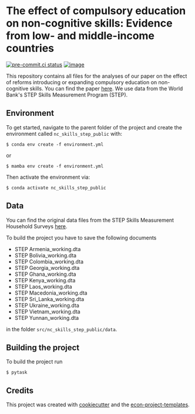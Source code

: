 # The effect of compulsory education on non-cognitive skills: Evidence from low- and middle-income countries

[![pre-commit.ci status](https://results.pre-commit.ci/badge/github/antoniaen/nc_skills_step_public/main.svg)](https://results.pre-commit.ci/latest/github/antoniaen/nc_skills_step_public/main)
[![image](https://img.shields.io/badge/code%20style-black-000000.svg)](https://github.com/psf/black)

This repository contains all files for the analyses of our paper on the effect of reforms introducing or expanding compulsory education on non-cognitive skills. You can find the paper [here](https://doi.org/10.1016/j.econedurev.2025.102654). We use data from the World Bank's STEP Skills Measurement Program (STEP).

## Environment

To get started, navigate to the parent folder of the project and create the environment
called `nc_skills_step_public` with:

```console
$ conda env create -f environment.yml
```

or

```console
$ mamba env create -f environment.yml
```

Then activate the environment via:

```console
$ conda activate nc_skills_step_public
```

## Data

You can find the original data files from the STEP Skills Measurement Household Surveys [here](https://microdata.worldbank.org/index.php/catalog/step/?page=1&ps=15&repo=step).

To build the project you have to save the following documents

- STEP Armenia_working.dta
- STEP Bolivia_working.dta
- STEP Colombia_working.dta
- STEP Georgia_working.dta
- STEP Ghana_working.dta
- STEP Kenya_working.dta
- STEP Laos_working.dta
- STEP Macedonia_working.dta
- STEP Sri_Lanka_working.dta
- STEP Ukraine_working.dta
- STEP Vietnam_working.dta
- STEP Yunnan_working.dta

in the folder `src/nc_skills_step_public/data`.

## Building the project

To build the project run

```console
$ pytask
```

## Credits

This project was created with [cookiecutter](https://github.com/audreyr/cookiecutter)
and the
[econ-project-templates](https://github.com/OpenSourceEconomics/econ-project-templates).
